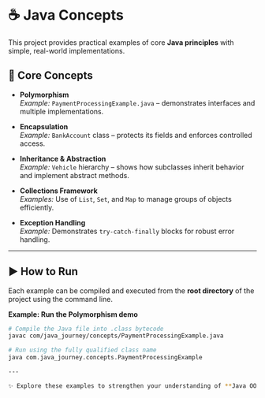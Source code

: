 # ☕ Java Concepts  

This project provides practical examples of core **Java principles** with simple, real-world implementations.  

## 🔑 Core Concepts  

- **Polymorphism**  
  *Example:* `PaymentProcessingExample.java` – demonstrates interfaces and multiple implementations.  

- **Encapsulation**  
  *Example:* `BankAccount` class – protects its fields and enforces controlled access.  

- **Inheritance & Abstraction**  
  *Example:* `Vehicle` hierarchy – shows how subclasses inherit behavior and implement abstract methods.  

- **Collections Framework**  
  *Examples:* Use of `List`, `Set`, and `Map` to manage groups of objects efficiently.  

- **Exception Handling**  
  *Example:* Demonstrates `try-catch-finally` blocks for robust error handling.   

---

## ▶️ How to Run  

Each example can be compiled and executed from the **root directory** of the project using the command line.  

**Example: Run the Polymorphism demo**  

```bash
# Compile the Java file into .class bytecode
javac com/java_journey/concepts/PaymentProcessingExample.java  

# Run using the fully qualified class name
java com.java_journey.concepts.PaymentProcessingExample  

---

✨ Explore these examples to strengthen your understanding of **Java OOP and core concepts**.  
